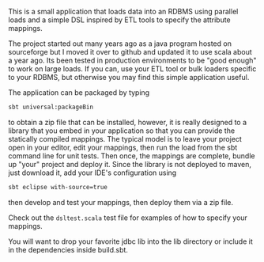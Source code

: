 This is a small application that loads data into an RDBMS
using parallel loads and a simple DSL inspired by ETL tools
to specify the attribute mappings.

The project started out many years ago as a java program
hosted on sourceforge but I moved it over to github and
updated it to use scala about a year ago. Its been tested
in production environments to be "good enough" to work on
large loads. If you can, use your ETL tool or bulk loaders
specific to your RDBMS, but otherwise you may find this
simple application useful.

The application can be packaged by typing
```sh
sbt universal:packageBin 
```
to obtain a zip file that can be installed, however, it is
really designed to a library that you embed in your
application so that you can provide the statically compiled
mappings. The typical model is to leave your project open
in your editor, edit your mappings, then run the load from
the sbt command line for unit tests. Then once, the mappings
are complete, bundle up "your" project and deploy it. Since
the library is not deployed to maven, just download it,
add your IDE's configuration using
```sh
sbt eclipse with-source=true
```
then develop and test your mappings, then deploy them via
a zip file.

Check out the `dsltest.scala` test file for examples of how
to specify your mappings.

You will want to drop your favorite jdbc lib into the lib directory
or include it in the dependencies inside build.sbt.
